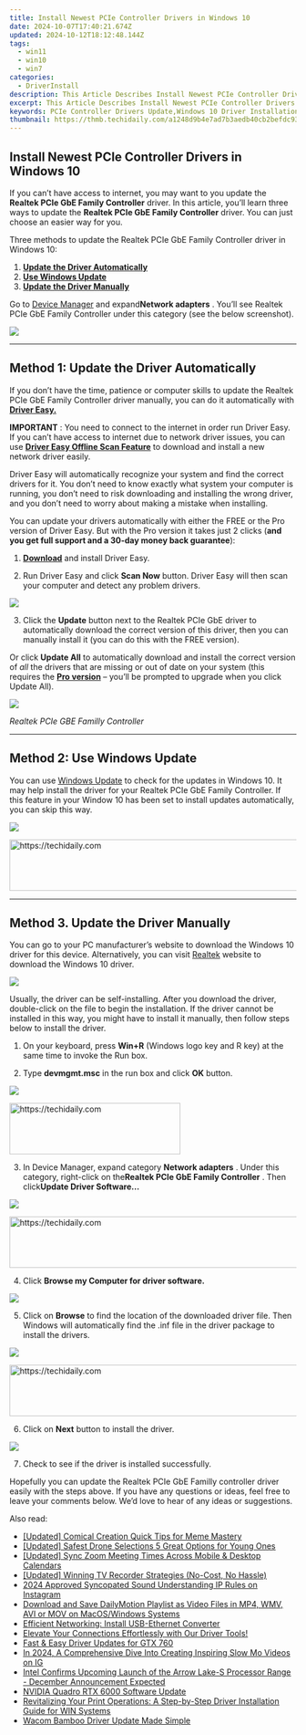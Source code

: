 ```yaml
---
title: Install Newest PCIe Controller Drivers in Windows 10
date: 2024-10-07T17:40:21.674Z
updated: 2024-10-12T18:12:48.144Z
tags:
  - win11
  - win10
  - win7
categories:
  - DriverInstall
description: This Article Describes Install Newest PCIe Controller Drivers in Windows 10
excerpt: This Article Describes Install Newest PCIe Controller Drivers in Windows 10
keywords: PCIe Controller Drivers Update,Windows 10 Driver Installation,Latest PCIe Drivers Release,Compatibility PCIe Drivers Windows 10,PCIe Drivers Guide for Upgrading Systems,Newest Windows 10 PCIe Controller Installation,Latest PCIe Drivers for Enhanced Performance
thumbnail: https://thmb.techidaily.com/a1248d9b4e7ad7b3aedb40cb2befdc93715f7a75414c6458bd1e077bee973ffa.jpg
---
```


## Install Newest PCIe Controller Drivers in Windows 10

 If you can’t have access to internet, you may want to you update the **Realtek PCIe GbE Family Controller** driver. In this article, you’ll learn three ways to update the **Realtek PCIe GbE Family Controller** driver. You can just choose an easier way for you.

 Three methods to update the Realtek PCIe GbE Family Controller driver in Windows 10:

1. **[Update the Driver Automatically](#m1)**
2. **[Use Windows Update](#m2)**
3. **[Update the Driver Manually](#m3)**

 Go to [Device Manager](https://tools.techidaily.com/drivereasy/download/) and expand**Network adapters** . You’ll see Realtek PCIe GbE Family Controller under this category (see the below screenshot).

![](https://images.drivereasy.com/wp-content/uploads/2018/10/img_5bd01d7cc69b6.jpg)

---

## **Method 1: Update the Driver Automatically**

 If you don’t have the time, patience or computer skills to update the Realtek PCIe GbE Family Controller driver manually,  you can do it automatically with **[Driver Easy.](https://tools.techidaily.com/drivereasy/download/)**

**IMPORTANT** : You need to connect to the internet in order run Driver Easy. If you can’t have access to internet due to network driver issues, you can use **[Driver Easy Offline Scan Feature](https://tools.techidaily.com/drivereasy/download/)**  to download and install a new network driver easily.

 Driver Easy will automatically recognize your system and find the correct drivers for it. You don’t need to know exactly what system your computer is running, you don’t need to risk downloading and installing the wrong driver, and you don’t need to worry about making a mistake when installing.

 You can update your drivers automatically with either the FREE or the Pro version of Driver Easy. But with the Pro version it takes just 2 clicks (**and you get full support and a 30-day money back guarantee**):

 1) **[Download](https://tools.techidaily.com/drivereasy/download/)**   and install Driver Easy.

 2) Run Driver Easy and click **Scan Now**   button. Driver Easy will then scan your computer and detect any problem drivers.

![](https://images.drivereasy.com/wp-content/uploads/2018/10/img_5bd022406e025.jpg)

 3) Click the **Update** button next to the Realtek PCIe GbE driver to automatically download the correct version of this driver, then you can manually install it (you can do this with the FREE version).

 Or click **Update All**  to automatically download and install the correct version of _all_   the drivers that are missing or out of date on your system (this requires the **[Pro version](https://tools.techidaily.com/drivereasy/download/)**  – you’ll be prompted to upgrade when you click Update All).

![](https://images.drivereasy.com/wp-content/uploads/2018/10/img_5bd0225612f41.jpg)

_Realtek PCIe GBE Familly Controller_

---

## Method 2: Use Windows Update

 You can use [Windows Update](https://tools.techidaily.com/drivereasy/download/) to check for the updates in Windows 10\. It may help install the driver for your Realtek PCIe GbE Family Controller. If this feature in your Window 10 has been set to install updates automatically, you can skip this way.

![](https://images.drivereasy.com/wp-content/uploads/2018/10/img_5bd0236547c83.jpg)

<!-- affiliate ads begin -->
<a href="https://aligracehair.sjv.io/c/5597632/2006946/19272" target="_top" id="2006946">
  <img src="//a.impactradius-go.com/display-ad/19272-2006946" border="0" alt="https://techidaily.com" width="728" height="90"/>
</a>
<img height="0" width="0" src="https://aligracehair.sjv.io/i/5597632/2006946/19272" style="position:absolute;visibility:hidden;" border="0" />
<!-- affiliate ads end -->

---

## Method 3\. Update the Driver Manually

 You can go to your PC manufacturer’s website to download the Windows 10 driver for this device. Alternatively, you can visit [Realtek](http://www.realtek.com/downloads/) website to download the Windows 10 driver.

![](https://images.drivereasy.com/wp-content/uploads/2019/03/image-521.png)

 Usually, the driver can be self-installing. After you download the driver, double-click on the file to begin the installation. If the driver cannot be installed in this way, you might have to install it manually, then follow steps below to install the driver.

 1) On your keyboard, press **Win+R** (Windows logo key and R key) at the same time to invoke the Run box.

 2) Type **devmgmt.msc** in the run box and click **OK** button.

![](https://images.drivereasy.com/wp-content/uploads/2018/10/img_5bd0234c3a594.png)

<!-- affiliate ads begin -->
<a href="https://aligracehair.sjv.io/c/5597632/1997657/19272" target="_top" id="1997657">
  <img src="//a.impactradius-go.com/display-ad/19272-1997657" border="0" alt="https://techidaily.com" width="300" height="90"/>
</a>
<img height="0" width="0" src="https://aligracehair.sjv.io/i/5597632/1997657/19272" style="position:absolute;visibility:hidden;" border="0" />
<!-- affiliate ads end -->

 3) In Device Manager, expand category **Network adapters** . Under this category, right-click on the**Realtek PCIe GbE Family Controller** . Then click**Update Driver Software…**

![](https://images.drivereasy.com/wp-content/uploads/2018/10/img_5bd023a099bb2.jpg)

<!-- affiliate ads begin -->
<a href="https://appsumo.8odi.net/c/5597632/2111964/7443" target="_top" id="2111964">
  <img src="//a.impactradius-go.com/display-ad/7443-2111964" border="0" alt="https://techidaily.com" width="728" height="90"/>
</a>
<img height="0" width="0" src="https://appsumo.8odi.net/i/5597632/2111964/7443" style="position:absolute;visibility:hidden;" border="0" />
<!-- affiliate ads end -->

 4) Click **Browse my Computer for driver software.**

![](https://images.drivereasy.com/wp-content/uploads/2018/10/img_5bd023ca8557c.jpg)

 5) Click on   **Browse**  to find the location of the downloaded driver file. Then Windows will automatically find the .inf file in the driver package to install the drivers.

![](https://images.drivereasy.com/wp-content/uploads/2018/10/img_5bd023f947709.jpg)

<!-- affiliate ads begin -->
<a href="https://aligracehair.sjv.io/c/5597632/1896560/19272" target="_top" id="1896560">
  <img src="//a.impactradius-go.com/display-ad/19272-1896560" border="0" alt="https://techidaily.com" width="728" height="90"/>
</a>
<img height="0" width="0" src="https://aligracehair.sjv.io/i/5597632/1896560/19272" style="position:absolute;visibility:hidden;" border="0" />
<!-- affiliate ads end -->

 6) Click on   **Next** button to install the driver.

![](https://images.drivereasy.com/wp-content/uploads/2018/10/img_5bd0244b633c8.jpg)

7) Check to see if the driver is installed successfully.

 Hopefully you can update the Realtek PCIe GbE Familly controller driver easily with the steps above. If you have any questions or ideas, feel free to leave your comments below. We’d love to hear of any ideas or suggestions.

<ins class="adsbygoogle"
     style="display:block"
     data-ad-format="autorelaxed"
     data-ad-client="ca-pub-7571918770474297"
     data-ad-slot="1223367746"></ins>

<ins class="adsbygoogle"
     style="display:block"
     data-ad-client="ca-pub-7571918770474297"
     data-ad-slot="8358498916"
     data-ad-format="auto"
     data-full-width-responsive="true"></ins>

<span class="atpl-alsoreadstyle">Also read:</span>
<div><ul>
<li><a href="https://extra-tips.techidaily.com/updated-comical-creation-quick-tips-for-meme-mastery/"><u>[Updated] Comical Creation Quick Tips for Meme Mastery</u></a></li>
<li><a href="https://fox-cloud.techidaily.com/updated-safest-drone-selections-5-great-options-for-young-ones/"><u>[Updated] Safest Drone Selections 5 Great Options for Young Ones</u></a></li>
<li><a href="https://video-screen-grab.techidaily.com/updated-sync-zoom-meeting-times-across-mobile-and-desktop-calendars/"><u>[Updated] Sync Zoom Meeting Times Across Mobile & Desktop Calendars</u></a></li>
<li><a href="https://screen-sharing-recording.techidaily.com/updated-winning-tv-recorder-strategies-no-cost-no-hassle/"><u>[Updated] Winning TV Recorder Strategies (No-Cost, No Hassle)</u></a></li>
<li><a href="https://some-guidance.techidaily.com/2024-approved-syncopated-sound-understanding-ip-rules-on-instagram/"><u>2024 Approved Syncopated Sound Understanding IP Rules on Instagram</u></a></li>
<li><a href="https://win-luxury.techidaily.com/download-and-save-dailymotion-playlist-as-video-files-in-mp4-wmv-avi-or-mov-on-macoswindows-systems/"><u>Download and Save DailyMotion Playlist as Video Files in MP4, WMV, AVI or MOV on MacOS/Windows Systems</u></a></li>
<li><a href="https://driver-install.techidaily.com/efficient-networking-install-usb-ethernet-converter/"><u>Efficient Networking: Install USB-Ethernet Converter</u></a></li>
<li><a href="https://driver-install.techidaily.com/elevate-your-connections-effortlessly-with-our-driver-tools/"><u>Elevate Your Connections Effortlessly with Our Driver Tools!</u></a></li>
<li><a href="https://driver-install.techidaily.com/fast-and-easy-driver-updates-for-gtx-760/"><u>Fast & Easy Driver Updates for GTX 760</u></a></li>
<li><a href="https://instagram-videos.techidaily.com/in-2024-a-comprehensive-dive-into-creating-inspiring-slow-mo-videos-on-ig/"><u>In 2024, A Comprehensive Dive Into Creating Inspiring Slow Mo Videos on IG</u></a></li>
<li><a href="https://hardware-tips.techidaily.com/intel-confirms-upcoming-launch-of-the-arrow-lake-s-processor-range-december-announcement-expected/"><u>Intel Confirms Upcoming Launch of the Arrow Lake-S Processor Range - December Announcement Expected</u></a></li>
<li><a href="https://driver-install.techidaily.com/nvidia-quadro-rtx-6000-software-update/"><u>NVIDIA Quadro RTX 6000 Software Update</u></a></li>
<li><a href="https://driver-install.techidaily.com/revitalizing-your-print-operations-a-step-by-step-driver-installation-guide-for-win-systems/"><u>Revitalizing Your Print Operations: A Step-by-Step Driver Installation Guide for WIN Systems</u></a></li>
<li><a href="https://driver-install.techidaily.com/wacom-bamboo-driver-update-made-simple/"><u>Wacom Bamboo Driver Update Made Simple</u></a></li>
</ul></div>

